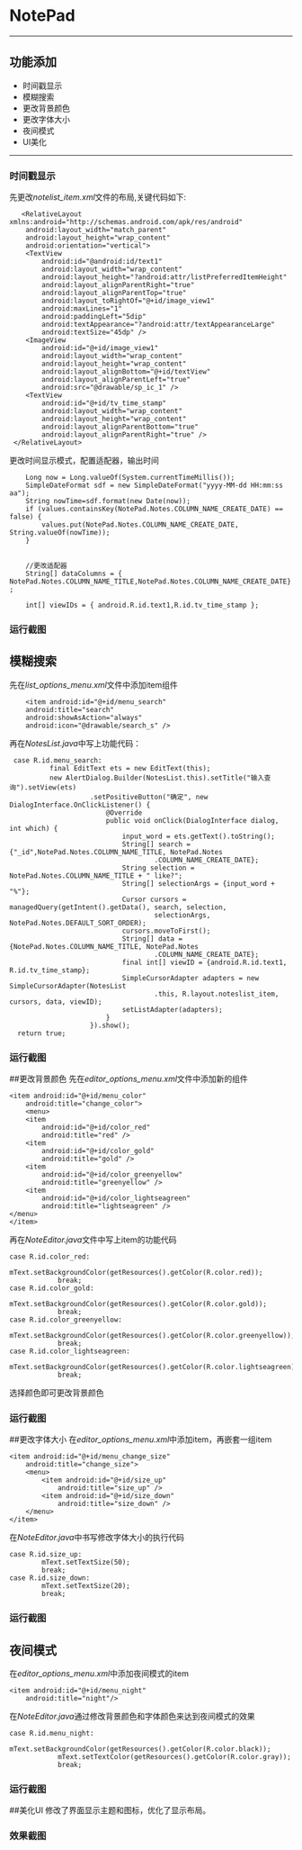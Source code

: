 # NotePad
---
## 功能添加
* 时间戳显示
* 模糊搜索
* 更改背景颜色
* 更改字体大小
* 夜间模式
* UI美化
***
### 时间戳显示
先更改*notelist_item.xml*文件的布局,关键代码如下:


       <RelativeLayout xmlns:android="http://schemas.android.com/apk/res/android"
        android:layout_width="match_parent"
        android:layout_height="wrap_content"
        android:orientation="vertical">
        <TextView
            android:id="@android:id/text1"
            android:layout_width="wrap_content"
            android:layout_height="?android:attr/listPreferredItemHeight"
            android:layout_alignParentRight="true"
            android:layout_alignParentTop="true"
            android:layout_toRightOf="@+id/image_view1"
            android:maxLines="1"
            android:paddingLeft="5dip"
            android:textAppearance="?android:attr/textAppearanceLarge"
            android:textSize="45dp" />
        <ImageView
            android:id="@+id/image_view1"
            android:layout_width="wrap_content"
            android:layout_height="wrap_content"
            android:layout_alignBottom="@+id/textView"
            android:layout_alignParentLeft="true"
            android:src="@drawable/sp_ic_1" />
        <TextView
            android:id="@+id/tv_time_stamp"
            android:layout_width="wrap_content"
            android:layout_height="wrap_content"
            android:layout_alignParentBottom="true"
            android:layout_alignParentRight="true" />
     </RelativeLayout>


更改时间显示模式，配置适配器，输出时间
 

        Long now = Long.valueOf(System.currentTimeMillis());
        SimpleDateFormat sdf = new SimpleDateFormat("yyyy-MM-dd HH:mm:ss aa");
        String nowTime=sdf.format(new Date(now));        
        if (values.containsKey(NotePad.Notes.COLUMN_NAME_CREATE_DATE) == false) {
            values.put(NotePad.Notes.COLUMN_NAME_CREATE_DATE, String.valueOf(nowTime));
        }	

```
```

        //更改适配器
        String[] dataColumns = { NotePad.Notes.COLUMN_NAME_TITLE,NotePad.Notes.COLUMN_NAME_CREATE_DATE} ;

        int[] viewIDs = { android.R.id.text1,R.id.tv_time_stamp };
### 运行截图


## 模糊搜索
先在*list_options_menu.xml*文件中添加item组件

        <item android:id="@+id/menu_search"
        android:title="search"
        android:showAsAction="always"
        android:icon="@drawable/search_s" />

再在*NotesList.java*中写上功能代码：

     case R.id.menu_search:
              final EditText ets = new EditText(this);
              new AlertDialog.Builder(NotesList.this).setTitle("输入查询").setView(ets)
                        .setPositiveButton("确定", new DialogInterface.OnClickListener() {
                            @Override
                            public void onClick(DialogInterface dialog, int which) {
                                input_word = ets.getText().toString();
                                String[] search = {"_id",NotePad.Notes.COLUMN_NAME_TITLE, NotePad.Notes
                                        .COLUMN_NAME_CREATE_DATE};
                                String selection = NotePad.Notes.COLUMN_NAME_TITLE + " like?";
                                String[] selectionArgs = {input_word + "%"};
                                Cursor cursors = managedQuery(getIntent().getData(), search, selection,
                                        selectionArgs, NotePad.Notes.DEFAULT_SORT_ORDER);
                                cursors.moveToFirst();
                                String[] data = {NotePad.Notes.COLUMN_NAME_TITLE, NotePad.Notes
                                        .COLUMN_NAME_CREATE_DATE};
                                final int[] viewID = {android.R.id.text1, R.id.tv_time_stamp};
                                SimpleCursorAdapter adapters = new SimpleCursorAdapter(NotesList
                                        .this, R.layout.noteslist_item, cursors, data, viewID);
                                setListAdapter(adapters);
                            }
                        }).show();
      return true;

### 运行截图

##更改背景颜色
先在*editor_options_menu.xml*文件中添加新的组件

    <item android:id="@+id/menu_color"
        android:title="change_color">
        <menu>
        <item
            android:id="@+id/color_red"
            android:title="red" />
        <item
            android:id="@+id/color_gold"
            android:title="gold" />
        <item
            android:id="@+id/color_greenyellow"
            android:title="greenyellow" />
        <item
            android:id="@+id/color_lightseagreen"
            android:title="lightseagreen" />
    </menu>
    </item>

再在*NoteEditor.java*文件中写上item的功能代码

    case R.id.color_red:
                mText.setBackgroundColor(getResources().getColor(R.color.red));
                break;
    case R.id.color_gold:
                mText.setBackgroundColor(getResources().getColor(R.color.gold));
                break;
    case R.id.color_greenyellow:
                mText.setBackgroundColor(getResources().getColor(R.color.greenyellow));
                break;
    case R.id.color_lightseagreen:
                mText.setBackgroundColor(getResources().getColor(R.color.lightseagreen));
                break;

选择颜色即可更改背景颜色
### 运行截图

##更改字体大小
在*editor_options_menu.xml*中添加item，再嵌套一组item

    <item android:id="@+id/menu_change_size"
        android:title="change_size">
        <menu>
            <item android:id="@+id/size_up"
                android:title="size_up" />
            <item android:id="@+id/size_down"
                android:title="size_down" />
        </menu>
    </item>

在*NoteEditor.java*中书写修改字体大小的执行代码

    case R.id.size_up:
            mText.setTextSize(50);
            break;
    case R.id.size_down:
            mText.setTextSize(20);
            break;
### 运行截图


## 夜间模式
在*editor_options_menu.xml*中添加夜间模式的item

    <item android:id="@+id/menu_night"
        android:title="night"/>

在*NoteEditor.java*通过修改背景颜色和字体颜色来达到夜间模式的效果

    case R.id.menu_night:
                mText.setBackgroundColor(getResources().getColor(R.color.black));
                mText.setTextColor(getResources().getColor(R.color.gray));
                break;
### 运行截图

##美化UI
修改了界面显示主题和图标，优化了显示布局。
### 效果截图